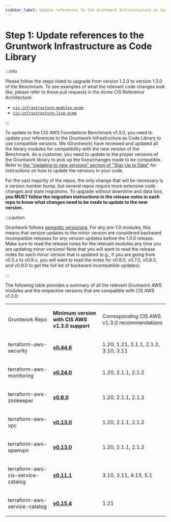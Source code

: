 ```yaml
---
sidebar_label: Update references to the Gruntwork Infrastructure as Code Library
---
```


# Step 1: Update references to the Gruntwork Infrastructure as Code Library

:::info

Please follow the steps listed to upgrade from version 1.2.0 to version 1.3.0 of the Benchmark. To see examples of what the relevant code
changes look like, please refer to these pull requests in the Acme CIS Reference Architecture:

- [`cis-infrastructure-modules-acme`](https://github.com/gruntwork-io/cis-infrastructure-modules-acme/pull/6)
- [`cis-infrastructure-live-acme`](https://github.com/gruntwork-io/cis-infrastructure-live-acme/pull/8)

:::

To update to the CIS AWS Foundations Benchmark v1.3.0, you need to update your references to the Gruntwork
Infrastructure as Code Library to use compatible versions. We (Gruntwork) have reviewed and updated all the library modules for compatibility with the new version of the Benchmark. As a customer, you need to update to
the proper versions of the Gruntwork library to pick up the fixes/changes made to be compatible. Refer to
[the
"Updating to new versions" section of "Stay Up to Date"](/guides/working-with-code/versioning#updating-to-new-versions) for instructions on how to update the
versions in your code.

For the vast majority of the repos, the only change that will be necessary is a version number bump, but several repos
require more extensive code changes and state migrations. To upgrade without downtime and data loss, **you MUST follow
the migration instructions in the release notes in each repo to know what changes need to be made to update to the new
version.**

:::caution

Gruntwork follows
[semantic
versioning](/guides/working-with-code/versioning#semantic-versioning). For any pre-1.0 modules, this means that version updates to the minor version are considered backward
incompatible releases for any version updates before the 1.0.0 release. Make sure to read the release notes for the
relevant modules any time you are updating minor versions! Note that you will want to read the release notes for each
minor version that is updated (e.g., if you are going from v0.5.x to v0.9.x, you will want to read the notes for v0.6.0,
v0.7.0, v0.8.0, and v0.9.0 to get the full list of backward incompatible updates).

:::

The following table provides a summary of all the relevant Gruntwork AWS modules and the respective versions that are
compatible with CIS AWS v1.3.0:

<a id="compatibility-table" class="snap-top"></a>

<table >
  <colgroup>
    <col />
    <col />
    <col />
  </colgroup>
  <tbody>
    <tr className="odd">
      <td>
        <p>Gruntwork Repo</p>
      </td>
      <td>
        <p>
          <strong>Minimum version with CIS AWS v1.3.0 support</strong>
        </p>
      </td>
      <td>
        <p>Corresponding CIS AWS v1.3.0 recommendations</p>
      </td>
    </tr>
    <tr className="even">
      <td>
        <p>terraform-aws-security</p>
      </td>
      <td>
        <p>
          <strong>
            <a href="https://github.com/gruntwork-io/terraform-aws-security/releases/tag/v0.44.6">
              v0.44.6
            </a>
          </strong>
        </p>
      </td>
      <td>
        <p>1.20, 1.21, 2.1.1, 2.1.2, 3.10, 3.11</p>
      </td>
    </tr>
    <tr className="odd">
      <td>
        <p>terraform-aws-monitoring</p>
      </td>
      <td>
        <p>
          <strong>
            <a href="https://github.com/gruntwork-io/terraform-aws-monitoring/releases/tag/v0.24.0">
              v0.24.0
            </a>
          </strong>
        </p>
      </td>
      <td>
        <p>1.20, 2.1.1, 2.1.2</p>
      </td>
    </tr>
    <tr className="even">
      <td>
        <p>terraform-aws-zookeeper</p>
      </td>
      <td>
        <p>
          <strong>
            <a href="https://github.com/gruntwork-io/terraform-aws-zookeeper/releases/tag/v0.8.0">
              v0.8.0
            </a>
          </strong>
        </p>
      </td>
      <td>
        <p>1.20, 2.1.1, 2.1.2</p>
      </td>
    </tr>
    <tr className="odd">
      <td>
        <p>terraform-aws-vpc</p>
      </td>
      <td>
        <p>
          <strong>
            <a href="https://github.com/gruntwork-io/terraform-aws-vpc/releases/tag/v0.13.0">
              v0.13.0
            </a>
          </strong>
        </p>
      </td>
      <td>
        <p>1.20, 2.1.1, 2.1.2</p>
      </td>
    </tr>
    <tr className="even">
      <td>
        <p>terraform-aws-openvpn</p>
      </td>
      <td>
        <p>
          <strong>
            <a href="https://github.com/gruntwork-io/terraform-aws-openvpn/releases/tag/v0.13.0">
              v0.13.0
            </a>
          </strong>
        </p>
      </td>
      <td>
        <p>1.20, 2.1.1, 2.1.2</p>
      </td>
    </tr>
    <tr className="odd">
      <td>
        <p>terraform-aws-cis-service-catalog</p>
      </td>
      <td>
        <p>
          <strong>
            <a href="https://github.com/gruntwork-io/terraform-aws-cis-service-catalog/releases/tag/v0.11.1">
              v0.11.1
            </a>
          </strong>
        </p>
      </td>
      <td>
        <p>3.10, 3.11, 4.15, 5.1</p>
      </td>
    </tr>
    <tr className="even">
      <td>
        <p>terraform-aws-service-catalog</p>
      </td>
      <td>
        <p>
          <strong>
            <a href="https://github.com/gruntwork-io/terraform-aws-service-catalog/releases/tag/v0.15.4">
              v0.15.4
            </a>
          </strong>
        </p>
      </td>
      <td>
        <p>1.21</p>
      </td>
    </tr>
  </tbody>
</table>


<!-- ##DOCS-SOURCER-START
{
  "sourcePlugin": "local-copier",
  "hash": "5d834f1ec7d61ca84a6b9c44079b4a27"
}
##DOCS-SOURCER-END -->
